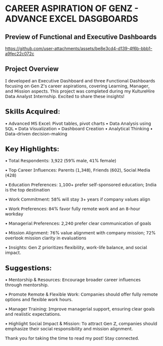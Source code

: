 # CAREER ASPIRATION OF GENZ - ADVANCE EXCEL DASGBOARDS


## Preview of Functional  and Executive Dashboards


https://github.com/user-attachments/assets/be8e3cd4-d139-4f6b-bbb1-a9fec22c072c

## Project Overview 

𝖨 𝖽𝖾𝗏𝖾𝗅𝗈𝗉𝖾𝖽 𝖺𝗇 𝖤𝗑𝖾𝖼𝗎𝗍𝗂𝗏𝖾 𝖣𝖺𝗌𝗁𝖻𝗈𝖺𝗋𝖽 𝖺𝗇𝖽 𝗍𝗁𝗋𝖾𝖾 𝖥𝗎𝗇𝖼𝗍𝗂𝗈𝗇𝖺𝗅 𝖣𝖺𝗌𝗁𝖻𝗈𝖺𝗋𝖽𝗌 𝖿𝗈𝖼𝗎𝗌𝗂𝗇𝗀 𝗈𝗇 𝖦𝖾𝗇 𝖹'𝗌 𝖼𝖺𝗋𝖾𝖾𝗋 𝖺𝗌𝗉𝗂𝗋𝖺𝗍𝗂𝗈𝗇𝗌, 𝖼𝗈𝗏𝖾𝗋𝗂𝗇𝗀 𝖫𝖾𝖺𝗋𝗇𝗂𝗇𝗀, 𝖬𝖺𝗇𝖺𝗀𝖾𝗋, 𝖺𝗇𝖽 𝖬𝗂𝗌𝗌𝗂𝗈𝗇 𝖺𝗌𝗉𝖾𝖼𝗍𝗌. 𝖳𝗁𝗂𝗌 𝗉𝗋𝗈𝗃𝖾𝖼𝗍 𝗐𝖺𝗌 𝖼𝗈𝗆𝗉𝗅𝖾𝗍𝖾𝖽 𝖽𝗎𝗋𝗂𝗇𝗀 𝗆𝗒 KultureHire 𝖣𝖺𝗍𝖺 𝖠𝗇𝖺𝗅𝗒𝗌𝗍 𝖨𝗇𝗍𝖾𝗋𝗇𝗌𝗁𝗂𝗉. 𝖤𝗑𝖼𝗂𝗍𝖾𝖽 𝗍𝗈 𝗌𝗁𝖺𝗋𝖾 𝗍𝗁𝖾𝗌𝖾 𝗂𝗇𝗌𝗂𝗀𝗁𝗍𝗌!

## 𝗦𝗸𝗶𝗹𝗹𝘀 𝗔𝗰𝗾𝘂𝗶𝗿𝗲𝗱:
• 𝖠𝖽𝗏𝖺𝗇𝖼𝖾𝖽 𝖬𝖲 𝖤𝗑𝖼𝖾𝗅: 𝖯𝗂𝗏𝗈𝗍 𝗍𝖺𝖻𝗅𝖾𝗌, 𝗉𝗂𝗏𝗈𝗍 𝖼𝗁𝖺𝗋𝗍𝗌
• 𝖣𝖺𝗍𝖺 𝖠𝗇𝖺𝗅𝗒𝗌𝗂𝗌 𝗎𝗌𝗂𝗇𝗀 𝖲𝖰𝖫
• 𝖣𝖺𝗍𝖺 𝖵𝗂𝗌𝗎𝖺𝗅𝗂𝗓𝖺𝗍𝗂𝗈𝗇
• 𝖣𝖺𝗌𝗁𝖻𝗈𝖺𝗋𝖽 𝖢𝗋𝖾𝖺𝗍𝗂𝗈𝗇
• 𝖠𝗇𝖺𝗅𝗒𝗍𝗂𝖼𝖺𝗅 𝖳𝗁𝗂𝗇𝗄𝗂𝗇𝗀
• 𝖣𝖺𝗍𝖺-𝖽𝗋𝗂𝗏𝖾𝗇 𝖽𝖾𝖼𝗂𝗌𝗂𝗈𝗇-𝗆𝖺𝗄𝗂𝗇𝗀

## 𝗞𝗲𝘆 𝗛𝗶𝗴𝗵𝗹𝗶𝗴𝗵𝘁𝘀:
• 𝖳𝗈𝗍𝖺𝗅 𝖱𝖾𝗌𝗉𝗈𝗇𝖽𝖾𝗇𝗍𝗌: 𝟥,𝟫𝟤𝟤 (𝟧𝟫% 𝗆𝖺𝗅𝖾, 𝟦𝟣% 𝖿𝖾𝗆𝖺𝗅𝖾)

• 𝖳𝗈𝗉 𝖢𝖺𝗋𝖾𝖾𝗋 𝖨𝗇𝖿𝗅𝗎𝖾𝗇𝖼𝖾𝗌: 𝖯𝖺𝗋𝖾𝗇𝗍𝗌 (𝟣,𝟥𝟦𝟪), 𝖥𝗋𝗂𝖾𝗇𝖽𝗌 (𝟨𝟢𝟤), 𝖲𝗈𝖼𝗂𝖺𝗅 𝖬𝖾𝖽𝗂𝖺 (𝟦𝟤𝟪)

• 𝖤𝖽𝗎𝖼𝖺𝗍𝗂𝗈𝗇 𝖯𝗋𝖾𝖿𝖾𝗋𝖾𝗇𝖼𝖾𝗌: 𝟣,𝟣𝟢𝟢+ 𝗉𝗋𝖾𝖿𝖾𝗋 𝗌𝖾𝗅𝖿-𝗌𝗉𝗈𝗇𝗌𝗈𝗋𝖾𝖽 𝖾𝖽𝗎𝖼𝖺𝗍𝗂𝗈𝗇; 𝖨𝗇𝖽𝗂𝖺 𝗂𝗌 𝗍𝗁𝖾 𝗍𝗈𝗉 𝖽𝖾𝗌𝗍𝗂𝗇𝖺𝗍𝗂𝗈𝗇

• 𝖶𝗈𝗋𝗄 𝖢𝗈𝗆𝗆𝗂𝗍𝗆𝖾𝗇𝗍: 𝟧𝟪% 𝗐𝗂𝗅𝗅 𝗌𝗍𝖺𝗒 𝟥+ 𝗒𝖾𝖺𝗋𝗌 𝗂𝖿 𝖼𝗈𝗆𝗉𝖺𝗇𝗒 𝗏𝖺𝗅𝗎𝖾𝗌 𝖺𝗅𝗂𝗀𝗇

• 𝖶𝗈𝗋𝗄 𝖯𝗋𝖾𝖿𝖾𝗋𝖾𝗇𝖼𝖾𝗌: 𝟪𝟦% 𝖿𝖺𝗏𝗈𝗋 𝖿𝗎𝗅𝗅𝗒 𝗋𝖾𝗆𝗈𝗍𝖾 𝗐𝗈𝗋𝗄 𝖺𝗇𝖽 𝖺𝗇 𝟪-𝗁𝗈𝗎𝗋 𝗐𝗈𝗋𝗄𝖽𝖺𝗒

• 𝖬𝖺𝗇𝖺𝗀𝖾𝗋𝗂𝖺𝗅 𝖯𝗋𝖾𝖿𝖾𝗋𝖾𝗇𝖼𝖾𝗌: 𝟤,𝟤𝟦𝟢 𝗉𝗋𝖾𝖿𝖾𝗋 𝖼𝗅𝖾𝖺𝗋 𝖼𝗈𝗆𝗆𝗎𝗇𝗂𝖼𝖺𝗍𝗂𝗈𝗇 𝗈𝖿 𝗀𝗈𝖺𝗅𝗌

• 𝖬𝗂𝗌𝗌𝗂𝗈𝗇 𝖠𝗅𝗂𝗀𝗇𝗆𝖾𝗇𝗍: 𝟩𝟨% 𝗏𝖺𝗅𝗎𝖾 𝖺𝗅𝗂𝗀𝗇𝗆𝖾𝗇𝗍 𝗐𝗂𝗍𝗁 𝖼𝗈𝗆𝗉𝖺𝗇𝗒 𝗆𝗂𝗌𝗌𝗂𝗈𝗇; 𝟩𝟤% 𝗈𝗏𝖾𝗋𝗅𝗈𝗈𝗄 𝗆𝗂𝗌𝗌𝗂𝗈𝗇 𝖼𝗅𝖺𝗋𝗂𝗍𝗒 𝗂𝗇 𝖾𝗏𝖺𝗅𝗎𝖺𝗍𝗂𝗈𝗇𝗌

• 𝖨𝗇𝗌𝗂𝗀𝗁𝗍𝗌: 𝖦𝖾𝗇 𝖹 𝗉𝗋𝗂𝗈𝗋𝗂𝗍𝗂𝗓𝖾𝗌 𝖿𝗅𝖾𝗑𝗂𝖻𝗂𝗅𝗂𝗍𝗒, 𝗐𝗈𝗋𝗄-𝗅𝗂𝖿𝖾 𝖻𝖺𝗅𝖺𝗇𝖼𝖾, 𝖺𝗇𝖽 𝗌𝗈𝖼𝗂𝖺𝗅 𝗂𝗆𝗉𝖺𝖼𝗍.

## 𝗦𝘂𝗴𝗴𝗲𝘀𝘁𝗶𝗼𝗻𝘀:

• 𝖬𝖾𝗇𝗍𝗈𝗋𝗌𝗁𝗂𝗉 & 𝖱𝖾𝗌𝗈𝗎𝗋𝖼𝖾𝗌: 𝖤𝗇𝖼𝗈𝗎𝗋𝖺𝗀𝖾 𝖻𝗋𝗈𝖺𝖽𝖾𝗋 𝖼𝖺𝗋𝖾𝖾𝗋 𝗂𝗇𝖿𝗅𝗎𝖾𝗇𝖼𝖾𝗌 𝗍𝗁𝗋𝗈𝗎𝗀𝗁 𝗆𝖾𝗇𝗍𝗈𝗋𝗌𝗁𝗂𝗉.

• 𝖯𝗋𝗈𝗆𝗈𝗍𝖾 𝖱𝖾𝗆𝗈𝗍𝖾 & 𝖥𝗅𝖾𝗑𝗂𝖻𝗅𝖾 𝖶𝗈𝗋𝗄: 𝖢𝗈𝗆𝗉𝖺𝗇𝗂𝖾𝗌 𝗌𝗁𝗈𝗎𝗅𝖽 𝗈𝖿𝖿𝖾𝗋 𝖿𝗎𝗅𝗅𝗒 𝗋𝖾𝗆𝗈𝗍𝖾 𝗈𝗉𝗍𝗂𝗈𝗇𝗌 𝖺𝗇𝖽 𝖿𝗅𝖾𝗑𝗂𝖻𝗅𝖾 𝗐𝗈𝗋𝗄 𝗁𝗈𝗎𝗋𝗌.

• 𝖬𝖺𝗇𝖺𝗀𝖾𝗋 𝖳𝗋𝖺𝗂𝗇𝗂𝗇𝗀: 𝖨𝗆𝗉𝗋𝗈𝗏𝖾 𝗆𝖺𝗇𝖺𝗀𝖾𝗋𝗂𝖺𝗅 𝗌𝗎𝗉𝗉𝗈𝗋𝗍, 𝖾𝗇𝗌𝗎𝗋𝗂𝗇𝗀 𝖼𝗅𝖾𝖺𝗋 𝗀𝗈𝖺𝗅𝗌 𝖺𝗇𝖽 𝗋𝖾𝖺𝗅𝗂𝗌𝗍𝗂𝖼 𝖾𝗑𝗉𝖾𝖼𝗍𝖺𝗍𝗂𝗈𝗇𝗌.

• 𝖧𝗂𝗀𝗁𝗅𝗂𝗀𝗁𝗍 𝖲𝗈𝖼𝗂𝖺𝗅 𝖨𝗆𝗉𝖺𝖼𝗍 & 𝖬𝗂𝗌𝗌𝗂𝗈𝗇: 𝖳𝗈 𝖺𝗍𝗍𝗋𝖺𝖼𝗍 𝖦𝖾𝗇 𝖹, 𝖼𝗈𝗆𝗉𝖺𝗇𝗂𝖾𝗌 𝗌𝗁𝗈𝗎𝗅𝖽 𝖾𝗆𝗉𝗁𝖺𝗌𝗂𝗓𝖾 𝗍𝗁𝖾𝗂𝗋 𝗌𝗈𝖼𝗂𝖺𝗅 𝗋𝖾𝗌𝗉𝗈𝗇𝗌𝗂𝖻𝗂𝗅𝗂𝗍𝗒 𝖺𝗇𝖽 𝗆𝗂𝗌𝗌𝗂𝗈𝗇 𝖺𝗅𝗂𝗀𝗇𝗆𝖾𝗇𝗍.

𝖳𝗁𝖺𝗇𝗄 𝗒𝗈𝗎 𝖿𝗈𝗋 𝗍𝖺𝗄𝗂𝗇𝗀 𝗍𝗁𝖾 𝗍𝗂𝗆𝖾 𝗍𝗈 𝗋𝖾𝖺𝖽 𝗆𝗒 𝗉𝗈𝗌𝗍! 𝖲𝗍𝖺𝗒 𝖼𝗈𝗇𝗇𝖾𝖼𝗍𝖾𝖽. 
